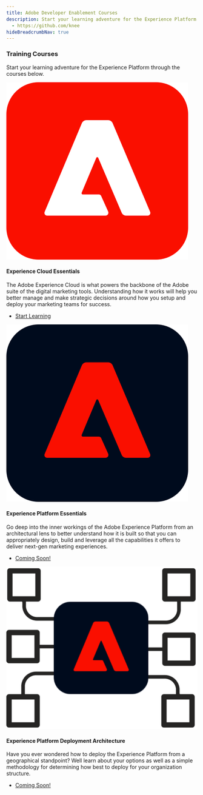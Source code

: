 ```yaml
---
title: Adobe Developer Enablement Courses
description: Start your learning adventure for the Experience Platform
  - https://github.com/knee
hideBreadcrumbNav: true
---
```



<TitleBlock slots="heading, text" theme="light" />

### Training Courses 

Start your learning adventure for the Experience Platform through the courses below.



<ProductCard slots="icon, heading, text, buttons" theme="light" width="33%" />

![Experience Cloud Logo](images/aec-logo.svg)

#### Experience Cloud Essentials

The Adobe Experience Cloud is what powers the backbone of the Adobe suite of the digital marketing tools. Understanding how it works will help you better manage and make strategic decisions around how you setup and deploy your marketing teams for success. 

* [Start Learning](/training/aec-essentials/index.html)


<ProductCard slots="icon, heading, text, buttons" theme="light" width="33%" />

![Experience Platform Logo](images/aep-logo.svg)

#### Experience Platform Essentials

Go deep into the inner workings of the Adobe Experience Platform from an architectural lens to better understand how it is built so that you can appropriately design, build and leverage all the capabilities it offers to deliver next-gen marketing experiences.

* [Coming Soon!](index.md)

<!--
* [Start Learning](/courses/experience-platform-essentials/)
-->

<ProductCard slots="icon, heading, text, buttons" theme="light" width="33%" />

![Experience Platform Foundation](images/aep-foundation.png)

#### Experience Platform Deployment Architecture

Have you ever wondered how to deploy the Experience Platform from a geographical standpoint? Well learn about your options as well as a simple methodology for determining how best to deploy for your organization structure.

* [Coming Soon!](index.md)

<!--
* [Start Learning](/courses/experience-platform-technical-foundation/)  
-->